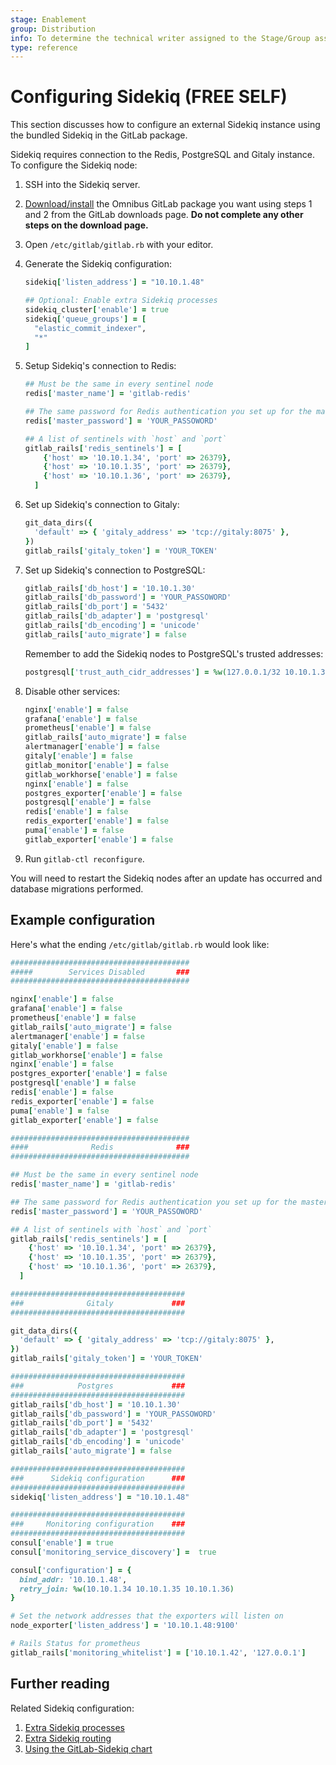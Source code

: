 ```yaml
---
stage: Enablement
group: Distribution
info: To determine the technical writer assigned to the Stage/Group associated with this page, see https://about.gitlab.com/handbook/engineering/ux/technical-writing/#assignments
type: reference
---
```


# Configuring Sidekiq **(FREE SELF)**

This section discusses how to configure an external Sidekiq instance using the
bundled Sidekiq in the GitLab package.

Sidekiq requires connection to the Redis, PostgreSQL and Gitaly instance.
To configure the Sidekiq node:

1. SSH into the Sidekiq server.
1. [Download/install](https://about.gitlab.com/install/) the Omnibus GitLab package
you want using steps 1 and 2 from the GitLab downloads page.
**Do not complete any other steps on the download page.**
1. Open `/etc/gitlab/gitlab.rb` with your editor.
1. Generate the Sidekiq configuration:

   ```ruby
   sidekiq['listen_address'] = "10.10.1.48"

   ## Optional: Enable extra Sidekiq processes
   sidekiq_cluster['enable'] = true
   sidekiq['queue_groups'] = [
     "elastic_commit_indexer",
     "*"
   ]
   ```

1. Setup Sidekiq's connection to Redis:

   ```ruby
   ## Must be the same in every sentinel node
   redis['master_name'] = 'gitlab-redis'

   ## The same password for Redis authentication you set up for the master node.
   redis['master_password'] = 'YOUR_PASSOWORD'

   ## A list of sentinels with `host` and `port`
   gitlab_rails['redis_sentinels'] = [
       {'host' => '10.10.1.34', 'port' => 26379},
       {'host' => '10.10.1.35', 'port' => 26379},
       {'host' => '10.10.1.36', 'port' => 26379},
     ]
   ```

1. Set up Sidekiq's connection to Gitaly:

   ```ruby
   git_data_dirs({
     'default' => { 'gitaly_address' => 'tcp://gitaly:8075' },
   })
   gitlab_rails['gitaly_token'] = 'YOUR_TOKEN'
   ```

1. Set up Sidekiq's connection to PostgreSQL:

   ```ruby
   gitlab_rails['db_host'] = '10.10.1.30'
   gitlab_rails['db_password'] = 'YOUR_PASSOWORD'
   gitlab_rails['db_port'] = '5432'
   gitlab_rails['db_adapter'] = 'postgresql'
   gitlab_rails['db_encoding'] = 'unicode'
   gitlab_rails['auto_migrate'] = false
   ```

   Remember to add the Sidekiq nodes to PostgreSQL's trusted addresses:

   ```ruby
   postgresql['trust_auth_cidr_addresses'] = %w(127.0.0.1/32 10.10.1.30/32 10.10.1.31/32 10.10.1.32/32 10.10.1.33/32 10.10.1.38/32)
   ```

1. Disable other services:

   ```ruby
   nginx['enable'] = false
   grafana['enable'] = false
   prometheus['enable'] = false
   gitlab_rails['auto_migrate'] = false
   alertmanager['enable'] = false
   gitaly['enable'] = false
   gitlab_monitor['enable'] = false
   gitlab_workhorse['enable'] = false
   nginx['enable'] = false
   postgres_exporter['enable'] = false
   postgresql['enable'] = false
   redis['enable'] = false
   redis_exporter['enable'] = false
   puma['enable'] = false
   gitlab_exporter['enable'] = false
   ```

1. Run `gitlab-ctl reconfigure`.

You will need to restart the Sidekiq nodes after an update has occurred and database
migrations performed.

## Example configuration

Here's what the ending `/etc/gitlab/gitlab.rb` would look like:

```ruby
########################################
#####        Services Disabled       ###
########################################

nginx['enable'] = false
grafana['enable'] = false
prometheus['enable'] = false
gitlab_rails['auto_migrate'] = false
alertmanager['enable'] = false
gitaly['enable'] = false
gitlab_workhorse['enable'] = false
nginx['enable'] = false
postgres_exporter['enable'] = false
postgresql['enable'] = false
redis['enable'] = false
redis_exporter['enable'] = false
puma['enable'] = false
gitlab_exporter['enable'] = false

########################################
####              Redis              ###
########################################

## Must be the same in every sentinel node
redis['master_name'] = 'gitlab-redis'

## The same password for Redis authentication you set up for the master node.
redis['master_password'] = 'YOUR_PASSOWORD'

## A list of sentinels with `host` and `port`
gitlab_rails['redis_sentinels'] = [
    {'host' => '10.10.1.34', 'port' => 26379},
    {'host' => '10.10.1.35', 'port' => 26379},
    {'host' => '10.10.1.36', 'port' => 26379},
  ]

#######################################
###              Gitaly             ###
#######################################

git_data_dirs({
  'default' => { 'gitaly_address' => 'tcp://gitaly:8075' },
})
gitlab_rails['gitaly_token'] = 'YOUR_TOKEN'

#######################################
###            Postgres             ###
#######################################
gitlab_rails['db_host'] = '10.10.1.30'
gitlab_rails['db_password'] = 'YOUR_PASSOWORD'
gitlab_rails['db_port'] = '5432'
gitlab_rails['db_adapter'] = 'postgresql'
gitlab_rails['db_encoding'] = 'unicode'
gitlab_rails['auto_migrate'] = false

#######################################
###      Sidekiq configuration      ###
#######################################
sidekiq['listen_address'] = "10.10.1.48"

#######################################
###     Monitoring configuration    ###
#######################################
consul['enable'] = true
consul['monitoring_service_discovery'] =  true

consul['configuration'] = {
  bind_addr: '10.10.1.48',
  retry_join: %w(10.10.1.34 10.10.1.35 10.10.1.36)
}

# Set the network addresses that the exporters will listen on
node_exporter['listen_address'] = '10.10.1.48:9100'

# Rails Status for prometheus
gitlab_rails['monitoring_whitelist'] = ['10.10.1.42', '127.0.0.1']
```

## Further reading

Related Sidekiq configuration:

1. [Extra Sidekiq processes](operations/extra_sidekiq_processes.md)
1. [Extra Sidekiq routing](operations/extra_sidekiq_routing.md)
1. [Using the GitLab-Sidekiq chart](https://docs.gitlab.com/charts/charts/gitlab/sidekiq/)
